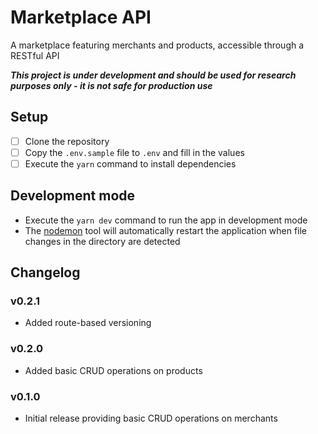 # Marketplace API

A marketplace featuring merchants and products, accessible through a RESTful API

**_This project is under development and should be used for research purposes only - it is not safe for production use_**

## Setup

- [ ] Clone the repository
- [ ] Copy the `.env.sample` file to `.env` and fill in the values
- [ ] Execute the `yarn` command to install dependencies

## Development mode

- Execute the `yarn dev` command to run the app in development mode
- The [nodemon](https://yarnpkg.com/package/nodemon) tool will automatically restart the application when file changes in the directory are detected

## Changelog

### v0.2.1

- Added route-based versioning

### v0.2.0

- Added basic CRUD operations on products

### v0.1.0

- Initial release providing basic CRUD operations on merchants
